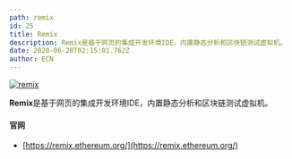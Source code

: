 ```yaml
---
path: remix
id: 25
title: Remix
description: Remix是基于网页的集成开发环境IDE，内置静态分析和区块链测试虚拟机。
date: 2020-06-28T02:15:01.762Z
author: ECN
---
```




[![remix](https://ethereum.consensys.net/hs-fs/hubfs/remix.jpeg?width=512&name=remix.jpeg)](http://bit.ly/remix-portal)

**Remix**是基于网页的集成开发环境IDE，内置静态分析和区块链测试虚拟机。



#### 官网

* [https://remix.ethereum.org/](https://remix.ethereum.org/)

